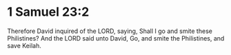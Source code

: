 # 1 Samuel 23:2

Therefore David inquired of the LORD, saying, Shall I go and smite these Philistines? And the LORD said unto David, Go, and smite the Philistines, and save Keilah.